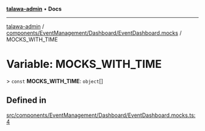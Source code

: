 [**talawa-admin**](../../../../../README.md) • **Docs**

***

[talawa-admin](../../../../../modules.md) / [components/EventManagement/Dashboard/EventDashboard.mocks](../README.md) / MOCKS\_WITH\_TIME

# Variable: MOCKS\_WITH\_TIME

\> `const` **MOCKS\_WITH\_TIME**: `object`[]

## Defined in

[src/components/EventManagement/Dashboard/EventDashboard.mocks.ts:4](https://github.com/PalisadoesFoundation/talawa-admin/blob/84f5af8b3720f5b290ac28bcfd7071c13e1f93aa/src/components/EventManagement/Dashboard/EventDashboard.mocks.ts#L4)
